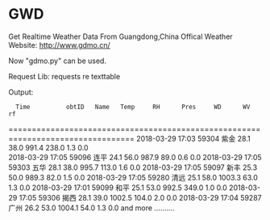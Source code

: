 # GWD
Get Realtime Weather Data From Guangdong,China Offical Weather Website: http://www.gdmo.cn/

Now "gdmo.py" can be used.

Request Lib:
  requests
  re
  texttable

Output:

      Time          obtID   Name   Temp     RH      Pres     WD      WV      rf   
=================================================================================
2018-03-29 17:03    59304   紫金   28.1    38.0    991.4    238.0    1.3     0.0  
2018-03-29 17:05    59096   连平   24.1    56.0    987.9    89.0     0.6     0.0 
2018-03-29 17:05    59303   五华   28.1    38.0    995.7    113.0    1.6     0.0 
2018-03-29 17:05    59097   新丰   25.3    50.0    989.3    82.0     1.5     0.0 
2018-03-29 17:05    59280   清远   25.1    58.0    1003.3   63.0     1.3     0.0 
2018-03-29 17:01    59099   和平   25.1    53.0    992.5    349.0    1.0     0.0 
2018-03-29 17:05    59306   揭西   28.1    39.0    1002.5   104.0    2.0     0.0 
2018-03-29 17:04    59287   广州   26.2    53.0    1004.1   54.0     1.3     0.0 
and more ..........

